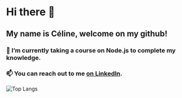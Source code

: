 # Hi there 👋

## My name is Céline, welcome on my github!

### 🌱 I’m currently taking a course on Node.js to complete my knowledge.
### 📫 You can reach out to me [on LinkedIn](https://www.linkedin.com/in/celinelecorvaisier/ "Céline Le Corvaisier - LinkedIn").



![Top Langs](https://github-readme-stats.vercel.app/api/top-langs/?username=ocsiddisco&layout=compact)
